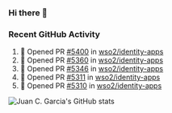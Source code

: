 ### Hi there 👋

<!--
**jcgarciaa/jcgarciaa** is a ✨ _special_ ✨ repository because its `README.md` (this file) appears on your GitHub profile.

Here are some ideas to get you started:

- 🔭 I’m currently working on ...
- 🌱 I’m currently learning ...
- 👯 I’m looking to collaborate on ...
- 🤔 I’m looking for help with ...
- 💬 Ask me about ...
- 📫 How to reach me: ...
- 😄 Pronouns: ...
- ⚡ Fun fact: ...
-->

### Recent GitHub Activity

<!--START_SECTION:activity-->
1. 💪 Opened PR [#5400](https://github.com/wso2/identity-apps/pull/5400) in [wso2/identity-apps](https://github.com/wso2/identity-apps)
2. 💪 Opened PR [#5360](https://github.com/wso2/identity-apps/pull/5360) in [wso2/identity-apps](https://github.com/wso2/identity-apps)
3. 💪 Opened PR [#5346](https://github.com/wso2/identity-apps/pull/5346) in [wso2/identity-apps](https://github.com/wso2/identity-apps)
4. 💪 Opened PR [#5311](https://github.com/wso2/identity-apps/pull/5311) in [wso2/identity-apps](https://github.com/wso2/identity-apps)
5. 💪 Opened PR [#5310](https://github.com/wso2/identity-apps/pull/5310) in [wso2/identity-apps](https://github.com/wso2/identity-apps)
<!--END_SECTION:activity-->

![Juan C. Garcia's GitHub stats](https://github-readme-stats.vercel.app/api?username=jcgarciaa&count_private=true&show_icons=true&hide_border=true)
